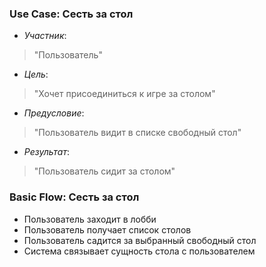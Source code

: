 ### Use Case: Сесть за стол
- *Участник*:
> "Пользователь"
- *Цель*:
> "Хочет присоединиться к игре за столом"
- *Предусловие*:
> "Пользователь видит в списке свободный стол"
- *Результат*:
> "Пользователь сидит за столом"
### Basic Flow: Сесть за стол
* Пользователь заходит в лобби
* Пользователь получает список столов
* Пользователь садится за выбранный свободный стол
* Система связывает сущность стола с пользователем